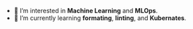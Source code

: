 - 👀 I’m interested in **Machine Learning** and **MLOps**.
- 🌱 I’m currently learning **formating**, **linting**, and **Kubernates**.
